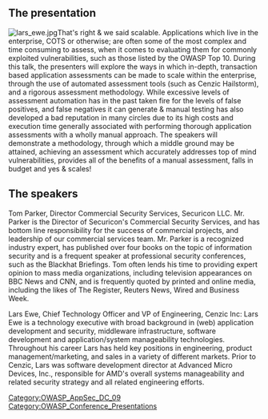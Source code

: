 ## The presentation

![lars_ewe.jpg](lars_ewe.jpg "lars_ewe.jpg")That's right & we said
scalable. Applications which live in the enterprise, COTS or otherwise;
are often some of the most complex and time consuming to assess, when it
comes to evaluating them for commonly exploited vulnerabilities, such as
those listed by the OWASP Top 10. During this talk, the presenters will
explore the ways in which in-depth, transaction based application
assessments can be made to scale within the enterprise, through the use
of automated assessment tools (such as Cenzic Hailstorm), and a rigorous
assessment methodology. While excessive levels of assessment automation
has in the past taken fire for the levels of false positives, and false
negatives it can generate & manual testing has also developed a bad
reputation in many circles due to its high costs and execution time
generally associated with performing thorough application assessments
with a wholly manual approach. The speakers will demonstrate a
methodology, through which a middle ground may be attained, achieving an
assessment which accurately addresses top of mind vulnerabilities,
provides all of the benefits of a manual assessment, falls in budget and
yes & scales\!

## The speakers

Tom Parker, Director Commercial Security Services, Securicon LLC. Mr.
Parker is the Director of Securicon's Commercial Security Services, and
has bottom line responsibility for the success of commercial projects,
and leadership of our commercial services team. Mr. Parker is a
recognized industry expert, has published over four books on the topic
of information security and is a frequent speaker at professional
security conferences, such as the Blackhat Briefings. Tom often lends
his time to providing expert opinion to mass media organizations,
including television appearances on BBC News and CNN, and is frequently
quoted by printed and online media, including the likes of The Register,
Reuters News, Wired and Business Week.

Lars Ewe, Chief Technology Officer and VP of Engineering, Cenzic Inc:
Lars Ewe is a technology executive with broad background in (web)
application development and security, middleware infrastructure,
software development and application/system manageability technologies.
Throughout his career Lars has held key positions in engineering,
product management/marketing, and sales in a variety of different
markets. Prior to Cenzic, Lars was software development director at
Advanced Micro Devices, Inc., responsible for AMD's overall systems
manageability and related security strategy and all related engineering
efforts.

[Category:OWASP_AppSec_DC_09](Category:OWASP_AppSec_DC_09 "wikilink")
[Category:OWASP_Conference_Presentations](Category:OWASP_Conference_Presentations "wikilink")